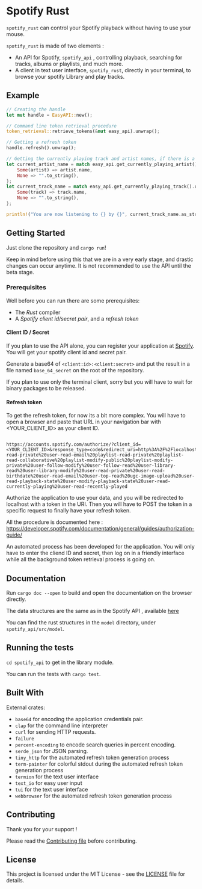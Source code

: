 # Spotify Rust

`spotify_rust` can control your Spotify playback without having to use your
mouse.

`spotify_rust` is made of two elements :

- An API for Spotify, `spotify_api` , controlling playback, searching for
  tracks, albums or playlists, and much more.
- A client in text user interface, `spotify_rust`, directly in your terminal, to
  browse your spotify Library and play tracks.

## Example

```rust
// Creating the handle
let mut handle = EasyAPI::new();

// Command line token retrieval procedure
token_retrieval::retrieve_tokens(&mut easy_api).unwrap();

// Getting a refresh token
handle.refresh().unwrap();

// Getting the currently playing track and artist names, if there is a track playing right now
let current_artist_name = match easy_api.get_currently_playing_artist().unwrap() {
    Some(artist) => artist.name,
    None => "".to_string(),
};
let current_track_name = match easy_api.get_currently_playing_track().unwrap() {
    Some(track) => track.name,
    None => "".to_string(),
};

println!("You are now listening to {} by {}", current_track_name.as_str(), current_artist_name.as_str());
```

## Getting Started

Just clone the repository and `cargo run`!

Keep in mind before using this that we are in a very early stage, and drastic
changes can occur anytime. It is not recommended to use the API until the beta
stage.

### Prerequisites

Well before you can run there are some prerequisites:

- The _Rust_ compiler
- A _Spotify client id/secret pair_, and a _refresh token_

#### Client ID / Secret

If you plan to use the API alone, you can register your application at
[Spotify](https://developer.spotify.com/dashboard/login). You will get your
spotify client id and secret pair.

Generate a base64 of `<client:id>:<client:secret>` and put the result in a file
named `base_64_secret` on the root of the repository.

If you plan to use only the terminal client, sorry but you will have to wait for
binary packages to be released.

#### Refresh token

To get the refresh token, for now its a bit more complex. You will have to open
a browser and paste that URL in your navigation bar with <YOUR_CLIENT_ID> as
your client ID.

```

https://accounts.spotify.com/authorize/?client_id=<YOUR_CLIENT_ID>&response_type=code&redirect_uri=http%3A%2F%2Flocalhost%2Fcallback&scope=user-read-private%20user-read-email%20playlist-read-private%20playlist-read-collaborative%20playlist-modify-public%20playlist-modify-private%20user-follow-modify%20user-follow-read%20user-library-read%20user-library-modify%20user-read-private%20user-read-birthdate%20user-read-email%20user-top-read%20ugc-image-upload%20user-read-playback-state%20user-modify-playback-state%20user-read-currently-playing%20user-read-recently-played

```

Authorize the application to use your data, and you will be redirected to
localhost with a token in the URI. Then you will have to POST the token in a
specific request to finally have your refresh token.

All the procedure is documented here :
https://developer.spotify.com/documentation/general/guides/authorization-guide/

An automated process has been developed for the application. You will only have
to enter the cliend ID and secret, then log on in a friendly interface while all
the background token retrieval process is going on.

## Documentation

Run `cargo doc --open` to build and open the documentation on the browser
directly.

The data structures are the same as in the Spotify API , available
[here](https://developer.spotify.com/web-api/object-model)

You can find the rust structures in the `model` directory, under
`spotify_api/src/model`.

## Running the tests

`cd spotify_api` to get in the library module.

You can run the tests with `cargo test`.

## Built With

External crates:

- `base64` for encoding the application credentials pair.
- `clap` for the command line interpreter
- `curl` for sending HTTP requests.
- `failure`
- `percent-encoding` to encode search queries in percent encoding.
- `serde_json` for JSON parsing.
- `tiny_http` for the automated refresh token generation process
- `term-painter` for colorful stdout during the automated refresh token
  generation process
- `termion` for the text user interface
- `text_io` for easy user input
- `tui` for the text user interface
- `webbrowser` for the automated refresh token generation process

## Contributing

Thank you for your support !

Please read the [Contributing file](CONTRIBUTING.md) before contributing.

## License

This project is licensed under the MIT License - see the [LICENSE](LICENSE) file
for details.

```

```
